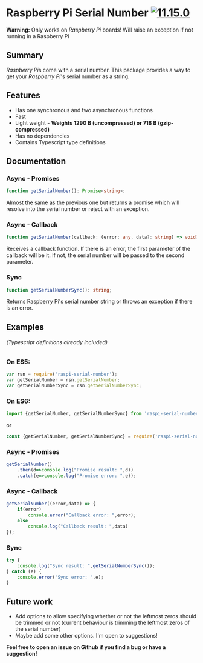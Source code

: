 # Raspberry Pi Serial Number [![11.15.0](https://badge.fury.io/js/raspi-serial-number.svg)](https://badge.fury.io/js/raspi-serial-number)

**Warning:** Only works on *Raspberry Pi* boards! Will raise an exception if not running in a Raspberry Pi

## Summary
*Raspberry Pi*s come with a serial number. This package provides a way to get your *Raspberry Pi*'s serial number as a string.

## Features
* Has one synchronous and two asynchronous functions
* Fast
* Light weight - **Weights 1290 B (uncompressed) or 718 B (gzip-compressed)**
* Has no dependencies
* Contains Typescript type definitions

## Documentation

### Async - Promises
```ts
function getSerialNumber(): Promise<string>;
```
Almost the same as the previous one but returns a promise which will resolve into the serial number or reject with an exception.

### Async - Callback
```ts
function getSerialNumber(callback: (error: any, data?: string) => void): void;
```
Receives a callback function. If there is an error, the first parameter of the callback will be it. If not, the serial number will be passed to the second parameter.

### Sync
```ts
function getSerialNumberSync(): string;
```
Returns Raspberry Pi's serial number string or throws an exception if there is an error.

## Examples

###### (Typescript definitions already included)

### On ES5:
```js
var rsn = require('raspi-serial-number');
var getSerialNumber = rsn.getSerialNumber;
var getSerialNumberSync = rsn.getSerialNumberSync;
```

### On ES6:
```ts
import {getSerialNumber, getSerialNumberSync} from 'raspi-serial-number';
```
or

```ts
const {getSerialNumber, getSerialNumberSync} = require('raspi-serial-number');
```

### Async - Promises
```ts
getSerialNumber()
    .then(d=>console.log("Promise result: ",d))
    .catch(e=>console.log("Promise error: ",e));
```

### Async - Callback
```ts
getSerialNumber((error,data) => {
    if(error)
        console.error("Callback error: ",error);
    else
        console.log("Callback result: ",data)
});
```

### Sync
```ts
try {
    console.log("Sync result: ",getSerialNumberSync());
} catch (e) {
    console.error("Sync error: ",e);
}
```


## Future work
* Add options to allow specifying whether or not the leftmost zeros should be trimmed or not (current behaviour is trimming the leftmost zeros of the serial number)
* Maybe add some other options. I'm open to suggestions!

**Feel free to open an issue on Github if you find a bug or have a suggestion!**
